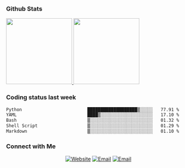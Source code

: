 
### Github Stats

<a href="https://github.com/lileixuan">
  <img height="180em" src="https://github-readme-stats.vercel.app/api?username=lileixuan&theme=buefy&show_icons=true" />
  <img height="180em" src="https://github-readme-stats.vercel.app/api/top-langs/?username=lileixuan&theme=buefy&layout=compact" />
</a>

### Coding status last week 

<!--START_SECTION:waka-->

```txt
Python                         ███████████████████▒░░░░░   77.91 %
YAML                           ████▒░░░░░░░░░░░░░░░░░░░░   17.10 %
Bash                           ▒░░░░░░░░░░░░░░░░░░░░░░░░   01.32 %
Shell Script                   ▒░░░░░░░░░░░░░░░░░░░░░░░░   01.29 %
Markdown                       ▒░░░░░░░░░░░░░░░░░░░░░░░░   01.10 %
```

<!--END_SECTION:waka-->

### Connect with Me 

<p align="center">
<a href="https://www.koomu.cn/"><img alt="Website" src="https://img.shields.io/badge/Website-www.koomu.cn-blue?style=flat-square&logo=google-chrome"></a>
<a href="mailto:lileixuan@gmail.com"><img alt="Email" src="https://img.shields.io/badge/Email-lileixuan@gmail.com-blue?style=flat-square&logo=gmail"></a>
<a href="https://www.koomu.cn/rss/"><img alt="Email" src="https://img.shields.io/badge/RSS-www.koomu.cn%2Frss%2F-blue?style=flat-square&logo=rss"></a>


</p>
